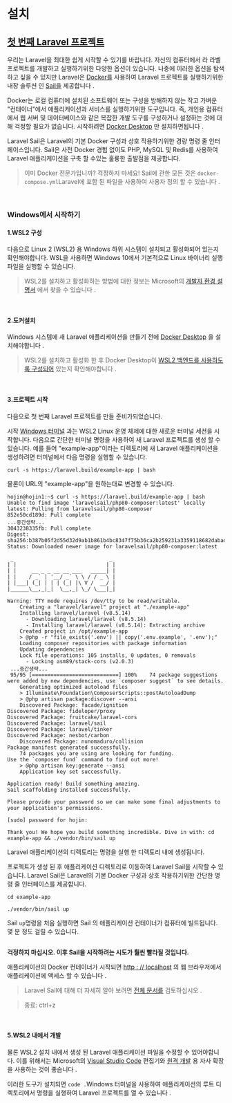 # 설치



## [첫 번째 Laravel 프로젝트](https://laravel.com/docs/8.x/installation#your-first-laravel-project)

우리는 Laravel을 최대한 쉽게 시작할 수 있기를 바랍니다. 자신의 컴퓨터에서 라 라벨 프로젝트를 개발하고 실행하기위한 다양한 옵션이 있습니다. 나중에 이러한 옵션을 탐색하고 싶을 수 있지만 Laravel은 [Docker를](https://www.docker.com/) 사용하여 Laravel 프로젝트를 실행하기위한 내장 솔루션 인 [Sail을](https://laravel.com/docs/8.x/sail) 제공합니다 .

Docker는 로컬 컴퓨터에 설치된 소프트웨어 또는 구성을 방해하지 않는 작고 가벼운 "컨테이너"에서 애플리케이션과 서비스를 실행하기위한 도구입니다. 즉, 개인용 컴퓨터에서 웹 서버 및 데이터베이스와 같은 복잡한 개발 도구를 구성하거나 설정하는 것에 대해 걱정할 필요가 없습니다. 시작하려면 [Docker Desktop](https://www.docker.com/products/docker-desktop) 만 설치하면됩니다 .

Laravel Sail은 Laravel의 기본 Docker 구성과 상호 작용하기위한 경량 명령 줄 인터페이스입니다. Sail은 사전 Docker 경험 없이도 PHP, MySQL 및 Redis를 사용하여 Laravel 애플리케이션을 구축 할 수있는 훌륭한 출발점을 제공합니다.



> 이미 Docker 전문가입니까? 걱정하지 마세요! Sail에 관한 모든 것은 `docker-compose.yml`Laravel에 포함 된 파일을 사용하여 사용자 정의 할 수 있습니다 .



<br>



### Windows에서 시작하기



#### 1.WSL2 구성
다음으로 Linux 2 (WSL2) 용 Windows 하위 시스템이 설치되고 활성화되어 있는지 확인해야합니다. WSL을 사용하면 Windows 10에서 기본적으로 Linux 바이너리 실행 파일을 실행할 수 있습니다. 



> WSL2를 설치하고 활성화하는 방법에 대한 정보는 Microsoft의 [개발자 환경 설명서](https://docs.microsoft.com/en-us/windows/wsl/install-win10) 에서 찾을 수 있습니다 .



<br>



#### 2.도커설치

Windows 시스템에 새 Laravel 애플리케이션을 만들기 전에 [Docker Desktop](https://www.docker.com/products/docker-desktop) 을 설치해야합니다 . 



> WSL2를 설치하고 활성화 한 후 Docker Desktop이 [WSL2 백엔드를 사용하도록 구성되어](https://docs.docker.com/docker-for-windows/wsl/) 있는지 확인해야합니다 .



<br>



#### 3.프로젝트 시작

다음으로 첫 번째 Laravel 프로젝트를 만들 준비가되었습니다.  

시작 [Windows 터미널](https://www.microsoft.com/en-us/p/windows-terminal/9n0dx20hk701?rtc=1&activetab=pivot:overviewtab) 과는 WSL2 Linux 운영 체제에 대한 새로운 터미널 세션을 시작합니다. 다음으로 간단한 터미널 명령을 사용하여 새 Laravel 프로젝트를 생성 할 수 있습니다. 예를 들어 "example-app"이라는 디렉토리에 새 Laravel 애플리케이션을 생성하려면 터미널에서 다음 명령을 실행할 수 있습니다.

```nothing
curl -s https://laravel.build/example-app | bash
```

물론이 URL의 "example-app"을 원하는대로 변경할 수 있습니다. 



```
hojin@hojin1:~$ curl -s https://laravel.build/example-app | bash
Unable to find image 'laravelsail/php80-composer:latest' locally
latest: Pulling from laravelsail/php80-composer
852e50cd189d: Pull complete
...중간생략...
3043238335fb: Pull complete
Digest: sha256:b387b05f2d55d32d9ab1b861b4bc8347f75b36ca2b259231a3359118682dabad
Status: Downloaded newer image for laravelsail/php80-composer:latest

 _                               _
| |                             | |
| |     __ _ _ __ __ ___   _____| |
| |    / _` | '__/ _` \ \ / / _ \ |
| |___| (_| | | | (_| |\ V /  __/ |
|______\__,_|_|  \__,_| \_/ \___|_|

Warning: TTY mode requires /dev/tty to be read/writable.
    Creating a "laravel/laravel" project at "./example-app"
    Installing laravel/laravel (v8.5.14)
      - Downloading laravel/laravel (v8.5.14)
      - Installing laravel/laravel (v8.5.14): Extracting archive
    Created project in /opt/example-app
    > @php -r "file_exists('.env') || copy('.env.example', '.env');"
    Loading composer repositories with package information
    Updating dependencies
    Lock file operations: 105 installs, 0 updates, 0 removals
      - Locking asm89/stack-cors (v2.0.3)
 ...중간생략...
 95/95 [============================] 100%    74 package suggestions were added by new dependencies, use `composer suggest` to see details.
    Generating optimized autoload files
    > Illuminate\Foundation\ComposerScripts::postAutoloadDump
    > @php artisan package:discover --ansi
    Discovered Package: facade/ignition
Discovered Package: fideloper/proxy
Discovered Package: fruitcake/laravel-cors
Discovered Package: laravel/sail
Discovered Package: laravel/tinker
Discovered Package: nesbot/carbon
    Discovered Package: nunomaduro/collision
Package manifest generated successfully.
    74 packages you are using are looking for funding.
Use the `composer fund` command to find out more!
    > @php artisan key:generate --ansi
    Application key set successfully.

Application ready! Build something amazing.
Sail scaffolding installed successfully.

Please provide your password so we can make some final adjustments to your application's permissions.

[sudo] password for hojin:

Thank you! We hope you build something incredible. Dive in with: cd example-app && ./vendor/bin/sail up
```



Laravel 애플리케이션의 디렉토리는 명령을 실행 한 디렉토리 내에 생성됩니다.





프로젝트가 생성 된 후 애플리케이션 디렉토리로 이동하여 Laravel Sail을 시작할 수 있습니다. Laravel Sail은 Laravel의 기본 Docker 구성과 상호 작용하기위한 간단한 명령 줄 인터페이스를 제공합니다.

```nothing
cd example-app

./vendor/bin/sail up
```

Sail `up`명령을 처음 실행하면 Sail 의 애플리케이션 컨테이너가 컴퓨터에 빌드됩니다. 몇 분 정도 걸릴 수 있습니다.



```

```



 **걱정하지 마십시오. 이후 Sail을 시작하려는 시도가 훨씬 빨라질 것입니다.**

애플리케이션의 Docker 컨테이너가 시작되면 [http : // localhost](http://localhost/) 의 웹 브라우저에서 애플리케이션에 액세스 할 수 있습니다 .

> Laravel Sail에 대해 더 자세히 알아 보려면 [전체 문서를](https://laravel.com/docs/8.x/sail) 검토하십시오 .



>  종료: ctrl+z

<br>



#### 5.WSL2 내에서 개발

물론 WSL2 설치 내에서 생성 된 Laravel 애플리케이션 파일을 수정할 수 있어야합니다. 이를 위해서는 Microsoft의 [Visual Studio Code](https://code.visualstudio.com/) 편집기와 [원격 개발](https://marketplace.visualstudio.com/items?itemName=ms-vscode-remote.vscode-remote-extensionpack) 용 자사 확장을 사용하는 것이 좋습니다 .

이러한 도구가 설치되면 `code .`Windows 터미널을 사용하여 애플리케이션의 루트 디렉토리에서 명령을 실행하여 Laravel 프로젝트를 열 수 있습니다 .

